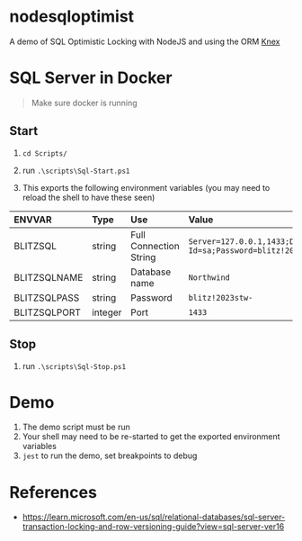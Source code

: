 # nodesqloptimist

A demo of SQL Optimistic Locking with NodeJS and using the ORM [Knex](https://knexjs.org/)

# SQL Server in Docker

> Make sure docker is running

## Start

1. `cd Scripts/`

2. run `.\scripts\Sql-Start.ps1`

3. This exports the following environment variables (you may need to reload the shell to have these seen)

| ENVVAR       | Type    | Use                    | Value                                                                                     |
| :----------- | :------ | :--------------------- | :---------------------------------------------------------------------------------------- |
| BLITZSQL     | string  | Full Connection String | `Server=127.0.0.1,1433;Database=Northwind;User Id=sa;Password=blitz!2023stw-;Encrypt=no;` |
| BLITZSQLNAME | string  | Database name          | `Northwind`                                                                               |
| BLITZSQLPASS | string  | Password               | `blitz!2023stw-`                                                                          |
| BLITZSQLPORT | integer | Port                   | `1433`                                                                                    |

## Stop

1. run `.\scripts\Sql-Stop.ps1`

# Demo

1. The demo script must be run
2. Your shell may need to be re-started to get the exported environment variables
3. `jest` to run the demo, set breakpoints to debug

# References

- https://learn.microsoft.com/en-us/sql/relational-databases/sql-server-transaction-locking-and-row-versioning-guide?view=sql-server-ver16
